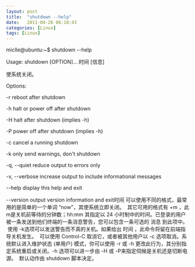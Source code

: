 ```yaml
---
layout: post
title:  "shutdown --help"
date:   2011-04-26 06:10:43
categories: [Linux]
tags: [Linux]
---
```


miclle@ubuntu:~$ shutdown --help

Usage: shutdown [OPTION]... 时间 [信息]

使系统关闭。

Options:

-r    reboot after shutdown

-h    halt or power off after shutdown

-H    halt after shutdown (implies -h)

-P    power off after shutdown (implies -h)

-c    cancel a running shutdown

-k    only send warnings, don't shutdown

-q, --quiet   reduce output to errors only

-v, --verbose   increase output to include informational messages

--help   display this help and exit

--version   output version information and exit时间 可以使用不同的格式，最常用的是简单的一个单词 “now”，其使系统立即关闭。  其它可用的格式有 +m ，此 m是关机前等待的分钟数；hh:mm 其指定以 24 小时制中的时间。已登录的用户被一条发送到他们终端的一条消息警告，您可以包含一条可选的 消息 到此项中。  使用 -k选项可以发送警告而不真的关机。如果给出 时间 ，此命令将留在前端指导关机发生。  可以使用 Control-C 取消它，或者被其他用户以 -c 选项取消。系统默认进入维护状态 (单用户) 模式，你可以使用 -r 或 -h 更改此行为，其分别指定系统重启或关闭。-h 选项可以进一步由 -H 或 -P来指定伺候是关机还是切断电源。  默认动作由 shutdown 脚本决定。